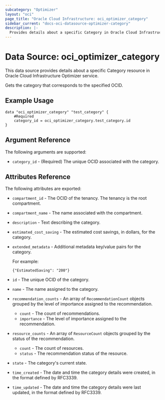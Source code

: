 ```yaml
---
subcategory: "Optimizer"
layout: "oci"
page_title: "Oracle Cloud Infrastructure: oci_optimizer_category"
sidebar_current: "docs-oci-datasource-optimizer-category"
description: |-
  Provides details about a specific Category in Oracle Cloud Infrastructure Optimizer service
---
```


# Data Source: oci_optimizer_category
This data source provides details about a specific Category resource in Oracle Cloud Infrastructure Optimizer service.

Gets the category that corresponds to the specified OCID.


## Example Usage

```hcl
data "oci_optimizer_category" "test_category" {
	#Required
	category_id = oci_optimizer_category.test_category.id
}
```

## Argument Reference

The following arguments are supported:

* `category_id` - (Required) The unique OCID associated with the category.


## Attributes Reference

The following attributes are exported:

* `compartment_id` - The OCID of the tenancy. The tenancy is the root compartment.
* `compartment_name` - The name associated with the compartment.
* `description` - Text describing the category.
* `estimated_cost_saving` - The estimated cost savings, in dollars, for the category.
* `extended_metadata` - Additional metadata key/value pairs for the category.

	For example:

	`{"EstimatedSaving": "200"}` 
* `id` - The unique OCID of the category.
* `name` - The name assigned to the category.
* `recommendation_counts` - An array of `RecommendationCount` objects grouped by the level of importance assigned to the recommendation.
	* `count` - The count of recommendations.
	* `importance` - The level of importance assigned to the recommendation.
* `resource_counts` - An array of `ResourceCount` objects grouped by the status of the recommendation.
	* `count` - The count of resources.
	* `status` - The recommendation status of the resource.
* `state` - The category's current state.
* `time_created` - The date and time the category details were created, in the format defined by RFC3339.
* `time_updated` - The date and time the category details were last updated, in the format defined by RFC3339.

